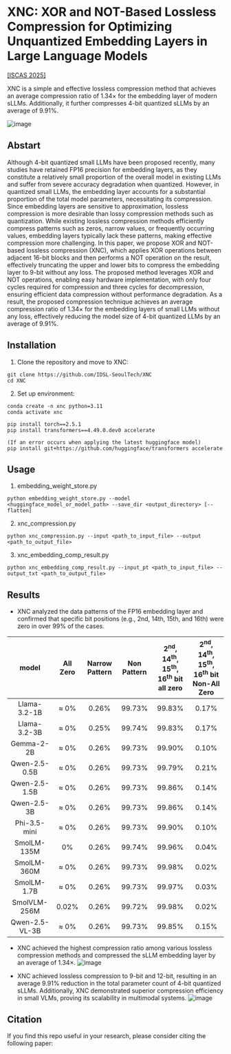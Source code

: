 # XNC: XOR and NOT-Based Lossless Compression for Optimizing Unquantized Embedding Layers in Large Language Models
[[ISCAS 2025]](https://2025.ieee-iscas.org)

XNC is a simple and effective lossless compression method that achieves an average compression ratio of 1.34× for the embedding layer of modern sLLMs. Additionally, it further compresses 4-bit quantized sLLMs by an average of 9.91%.

![image](https://github.com/user-attachments/assets/bb39dda5-b5c8-4192-a740-936a5417ab63)

## Abstart
Although 4-bit quantized small LLMs have been proposed recently, many studies have retained FP16 precision for embedding layers, as they constitute a relatively small proportion of the overall model in existing LLMs and suffer from severe accuracy degradation when quantized. However, in quantized small LLMs, the embedding layer accounts for a substantial proportion of the total model parameters, necessitating its compression. Since embedding layers are sensitive to approximation, lossless compression is more desirable than lossy compression methods such as quantization. While existing lossless compression methods efficiently compress patterns such as zeros, narrow values, or frequently occurring values, embedding layers typically lack these patterns, making effective compression more challenging. In this paper, we propose XOR and NOT-based lossless compression (XNC), which applies XOR operations between adjacent 16-bit blocks and then performs a NOT operation on the result, effectively truncating the upper and lower bits to compress the embedding layer to 9-bit without any loss. The proposed method leverages XOR and NOT operations, enabling easy hardware implementation, with only four cycles required for compression and three cycles for decompression, ensuring efficient data compression without performance degradation. As a result, the proposed compression technique achieves an average compression ratio of 1.34× for the embedding layers of small LLMs without any loss, effectively reducing the model size of 4-bit quantized LLMs by an average of 9.91%.

## Installation
1. Clone the repository and move to XNC:
```
git clone https://github.com/IDSL-SeoulTech/XNC
cd XNC
```
2. Set up environment:
```
conda create -n xnc python=3.11
conda activate xnc

pip install torch==2.5.1
pip install transformers==4.49.0.dev0 accelerate

(If an error occurs when applying the latest huggingface model)
pip install git+https://github.com/huggingface/transformers accelerate

```
## Usage
1. embedding_weight_store.py
```
python embedding_weight_store.py --model <huggingface_model_or_model_path> --save_dir <output_directory> [--flatten]

```
2. xnc_compression.py
```
python xnc_compression.py --input <path_to_input_file> --output <path_to_output_file>
```
3. xnc_embedding_comp_result.py
```
python xnc_embedding_comp_result.py --input_pt <path_to_input_file> --output_txt <path_to_output_file>

```

## Results
- XNC analyzed the data patterns of the FP16 embedding layer and confirmed that specific bit positions (e.g., 2nd, 14th, 15th, and 16th) were zero in over 99% of the cases.

|model|All Zero|Narrow Pattern|Non Pattern|2<sup>nd</sup>, 14<sup>th</sup>, 15<sup>th</sup>, <br> 16<sup>th</sup> bit all zero|2<sup>nd</sup>, 14<sup>th</sup>, 15<sup>th</sup>,  <br> 16<sup>th</sup> bit Non-All Zero|
|:----------------:|:---:|:---:|:---:|:---:|:---:|
|Llama-3.2-1B|≈ 0%|0.26%|99.73%|99.83%|0.17%|
|Llama-3.2-3B|≈ 0%|0.25%|99.74%|99.83%|0.17%|
|Gemma-2-2B|≈ 0%|0.26%|99.73%|99.90%|0.10%|
|Qwen-2.5-0.5B|≈ 0%|0.26%|99.73%|99.79%|0.21%|
|Qwen-2.5-1.5B|≈ 0%|0.26%|99.73%|99.86%|0.14%|
|Qwen-2.5-3B|≈ 0%|0.26%|99.73%|99.86%|0.14%|
|Phi-3.5-mini|≈ 0%|0.26%|99.73%|99.90%|0.10%|
|SmolLM-135M|0%|0.26%|99.74%|99.96%|0.04%|
|SmolLM-360M|≈ 0%|0.26%|99.73%|99.98%|0.02%|
|SmolLM-1.7B|≈ 0%|0.26%|99.73%|99.97%|0.03%|
|SmolVLM-256M|0.02%|0.26%|99.72%|99.98%|0.02%|
|Qwen-2.5-VL-3B|≈ 0%|0.26%|99.73%|99.85%|0.15%|

- XNC achieved the highest compression ratio among various lossless compression methods and compressed the sLLM embedding layer by an average of 1.34×.
![image](https://github.com/user-attachments/assets/b5ed038e-b184-424a-bf31-fca4d0ef6466)

- XNC achieved lossless compression to 9-bit and 12-bit, resulting in an average 9.91% reduction in the total parameter count of 4-bit quantized sLLMs. Additionally, XNC demonstrated superior compression efficiency in small VLMs, proving its scalability in multimodal systems.
![image](https://github.com/user-attachments/assets/099e8af7-6c1d-41ab-b2a3-d3f555c772bb)


## Citation
If you find this repo useful in your research, please consider citing the following paper:
```
```
